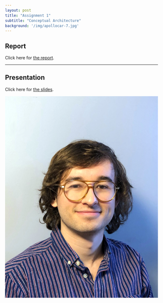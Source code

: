 ```yaml
---
layout: post
title: "Assignment 1"
subtitle: "Conceptual Architecture"
background: '/img/apollocar-7.jpg'
---
```

## Report
Click here for [the report](/_schoolwork/A1_Report_Artemis.pdf).

---
## Presentation
Click here for [the slides](/_schoolwork/A1_Slides_Artemis.pptx).

![jake](/img/posts/headshots/5edit.jpg)

